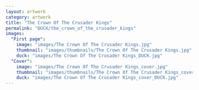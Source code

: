 ```yaml
---
layout: artwork
category: artwork
title: "The Crown Of The Crusader Kings"
permalink: "DUCK/the_crown_of_the_crusader_kings"
images:
  "First page":
    image: "images/The Crown Of The Crusader Kings.jpg"
    thumbnail: "images/thumbnails/The Crown Of The Crusader Kings.jpg"
    duck: "images/The Crown Of The Crusader Kings_DUCK.jpg"
  "Cover":
    image: "images/The Crown Of The Crusader Kings_cover.jpg"
    thumbnail: "images/thumbnails/The Crown Of The Crusader Kings_cover.jpg"
    duck: "images/The Crown Of The Crusader Kings_cover_DUCK.jpg"
---
```

